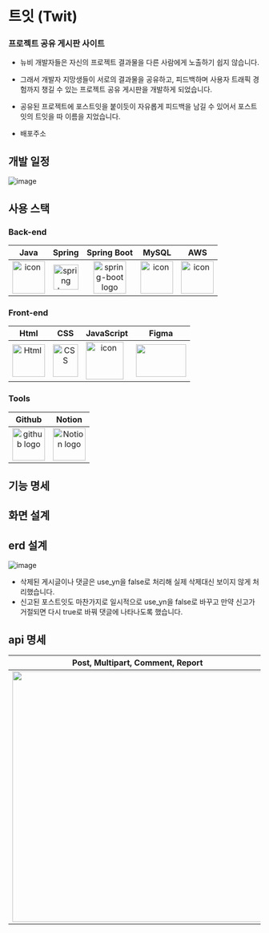 # 트잇 (Twit)
###  프로젝트 공유 게시판 사이트
- 뉴비 개발자들은 자신의 프로젝트 결과물을 다른 사람에게 노출하기 쉽지 않습니다.
- 그래서 개발자 지망생들이 서로의 결과물을 공유하고, 피드백하며 사용자 트래픽 경험까지 챙길 수 있는 프로젝트 공유 게시판을 개발하게 되었습니다.
- 공유된 프로젝트에 포스트잇을 붙이듯이 자유롭게 피드백을 남길 수 있어서 포스트잇의 트잇을 따 이름을 지었습니다.

- 배포주소

## 개발 일정
![image](https://github.com/user-attachments/assets/1d37df8e-b473-42a3-b8ca-3a8c17caea4a)

## 사용 스택
### Back-end
|   Java   |   Spring   |   Spring Boot   |   MySQL   |   AWS   |
| :----------------------------------------------------------: | :----------------------------------------------------------: | :----------------------------------------------------------: | :----------------------------------------------------------: | :----------------------------------------------------------: |
| <div style="display: flex; align-items: flex-start;"><img src="https://techstack-generator.vercel.app/java-icon.svg" alt="icon" width="65" height="65" /></div> | <img alt="spring logo" src="https://www.vectorlogo.zone/logos/springio/springio-icon.svg" height="50" width="50" > | <img alt="spring-boot logo" src="https://t1.daumcdn.net/cfile/tistory/27034D4F58E660F616" width="65" height="65" > | <div style="display: flex; align-items: flex-start;"><img src="https://techstack-generator.vercel.app/mysql-icon.svg" alt="icon" width="65" height="65" /></div> | <div style="display: flex; align-items: flex-start;"><img src="https://techstack-generator.vercel.app/aws-icon.svg" alt="icon" width="65" height="65" /></div> |

### Front-end
|     Html     |     CSS     |     JavaScript     |     Figma     |  
| :----------------------------------------------------------: | :----------------------------------------------------------: | :----------------------------------------------------------: | :----------------------------------------------------------: | 
| <img alt="Html" src ="https://upload.wikimedia.org/wikipedia/commons/thumb/6/61/HTML5_logo_and_wordmark.svg/440px-HTML5_logo_and_wordmark.svg.png" width="65" height="65" /> | <div style="display: flex; align-items: flex-start;"><img src="https://user-images.githubusercontent.com/111227745/210204643-4c3d065c-59ec-481d-ac13-cea795730835.png" alt="CSS" width="50" height="65" /></div> | <div style="display: flex; align-items: flex-start;"><img src="https://techstack-generator.vercel.app/js-icon.svg" alt="icon" width="75" height="75" /></div> | <div style="display: flex; align-items: flex-start;"><img src="https://www.vectorlogo.zone/logos/figma/figma-icon.svg" width="100" height="65"/></div>  |

### Tools
| Github | Notion | 
| :--------: | :------: |
| <img alt="github logo" src="https://techstack-generator.vercel.app/github-icon.svg" width="65" height="65"> | <img alt="Notion logo" src="https://www.notion.so/cdn-cgi/image/format=auto,width=640,quality=100/front-static/shared/icons/notion-app-icon-3d.png" height="65" width="65"> |

## 기능 명세


## 화면 설계

## erd 설계
![image](https://github.com/user-attachments/assets/eb5c66c4-647d-4d2b-b45a-97f4c27e8824)

- 삭제된 게시글이나 댓글은 use_yn을 false로 처리해 실제 삭제대신 보이지 않게 처리했습니다.
- 신고된 포스트잇도 마찬가지로 일시적으로 use_yn을 false로 바꾸고 만약 신고가 거절되면 다시 true로 바꿔 댓글에 나타나도록 했습니다.

## api 명세
| Post, Multipart, Comment, Report | Notice, Scrap, User |
|:----------------------------------------------------------------:|:---------------------------------------------------------------:|
| <img src="https://github.com/user-attachments/assets/a5b24be9-85f8-4db1-b2f2-2407960079b0" style="width: 500px"> | <img src="https://github.com/user-attachments/assets/2a16ec45-74d7-47ee-8d05-a16890a460f8" style="width: 500px"> |

